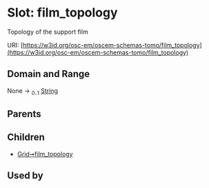 
# Slot: film_topology

Topology of the support film

URI: [https://w3id.org/osc-em/oscem-schemas-tomo/film_topology](https://w3id.org/osc-em/oscem-schemas-tomo/film_topology)


## Domain and Range

None &#8594;  <sub>0..1</sub> [String](types/String.md)

## Parents


## Children

 *  [Grid➞film_topology](Grid_film_topology.md)

## Used by

